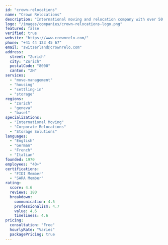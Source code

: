 ```yaml
---
id: "crown-relocations"
name: "Crown Relocations"
description: "International moving and relocation company with over 50 years of experience, providing comprehensive relocation services across Switzerland and globally."
logo: "/images/companies/crown-relocations-logo.png"
featured: false
verified: true
website: "https://www.crownrelo.com/"
phone: "+41 44 123 45 67"
email: "switzerland@crownrelo.com"
address:
  street: "Zurich"
  city: "Zurich"
  postalCode: "8000"
  canton: "ZH"
services:
  - "move-management"
  - "housing"
  - "settling-in"
  - "storage"
regions:
  - "zurich"
  - "geneva"
  - "basel"
specializations:
  - "International Moving"
  - "Corporate Relocations"
  - "Storage Solutions"
languages:
  - "English"
  - "German"
  - "French"
  - "Italian"
founded: 1970
employees: "40+"
certifications:
  - "FIDI Member"
  - "SARA Member"
rating:
  score: 4.6
  reviews: 180
  breakdown:
    communication: 4.5
    professionalism: 4.7
    value: 4.6
    timeliness: 4.6
pricing:
  consultation: "Free"
  hourlyRate: "Varies"
  packagePricing: true
---
```

